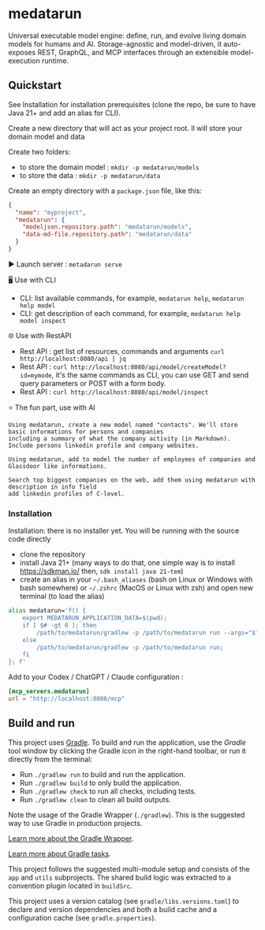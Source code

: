 # medatarun
Universal executable model engine: define, run, and evolve living domain models for humans and AI. Storage-agnostic and model-driven, it auto-exposes REST, GraphQL, and MCP interfaces through an extensible model-execution runtime.

## Quickstart

See Installation for installation prerequisites (clone the repo, be sure to have Java 21+ and add an alias for CLI).

Create a new directory that will act as your project root. Il will store your domain model and data 

Create two folders:
- to store the domain model : `mkdir -p medatarun/models`
- to store the data : `mkdir -p medatarun/data`

Create an empty directory with a `package.json` file, like this: 

```package.json
{
  "name": "myproject",
  "medatarun": {
    "modeljson.repository.path": "medatarun/models",
    "data-md-file.repository.path": "medatarun/data"
  }
}
```

▶️ Launch server : `metadarun serve`

🖥️ Use with CLI

- CLI: list available commands, for example, `medatarun help`, `medatarun help model`
- CLI: get description of each command, for example, `medatarun help model inspect`

🌐 Use with RestAPI

- Rest API : get list of resources, commands and arguments `curl http://localhost:8080/api | jq`
- Rest API : `curl http://localhost:8080/api/model/createModel?id=mymode`, it's the same commands as CLI, you can use GET and send query parameters or POST with a form body.
- Rest API : `curl http://localhost:8080/api/model/inspect`

⭐ The fun part, use with AI  

```prompt
Using medatarun, create a new model named "contacts". We'll store basic informations for persons and companies
including a summary of what the company activity (in Markdown). 
Include persons linkedin profile and company websites. 
```

```prompt
Using medatarun, add to model the number of employees of companies and Glassdoor like informations.
```

```prompt
Search top biggest companies on the web, add them using medatarun with description in info field
add linkedin profiles of C-level. 
```



### Installation

Installation: there is no installer yet. You will be running with the source code directly

- clone the repository
- install Java 21+ (many ways to do that, one simple way is to install https://sdkman.io/ then, `sdk install java 21-tem`)
- create an alias in your `~/.bash_aliases` (bash on Linux or Windows with bash somewhere) or `~/.zshrc` (MacOS or Linux with zsh) and open new terminal (to load the alias)

```bash
alias medatarun='f() { 
    export MEDATARUN_APPLICATION_DATA=$(pwd);
    if [ $# -gt 0 ]; then
        /path/to/medatarun/gradlew -p /path/to/medatarun run --args="$*";
    else
        /path/to/medatarun/gradlew -p /path/to/medatarun run;
    fi
}; f'
```


Add to your Codex / ChatGPT / Claude configuration :

```toml
[mcp_servers.medatarun]
url = "http://localhost:8080/mcp"
```




## Build and run

This project uses [Gradle](https://gradle.org/).
To build and run the application, use the *Gradle* tool window by clicking the Gradle icon in the right-hand toolbar,
or run it directly from the terminal:

* Run `./gradlew run` to build and run the application.
* Run `./gradlew build` to only build the application.
* Run `./gradlew check` to run all checks, including tests.
* Run `./gradlew clean` to clean all build outputs.

Note the usage of the Gradle Wrapper (`./gradlew`).
This is the suggested way to use Gradle in production projects.

[Learn more about the Gradle Wrapper](https://docs.gradle.org/current/userguide/gradle_wrapper.html).

[Learn more about Gradle tasks](https://docs.gradle.org/current/userguide/command_line_interface.html#common_tasks).

This project follows the suggested multi-module setup and consists of the `app` and `utils` subprojects.
The shared build logic was extracted to a convention plugin located in `buildSrc`.

This project uses a version catalog (see `gradle/libs.versions.toml`) to declare and version dependencies
and both a build cache and a configuration cache (see `gradle.properties`).